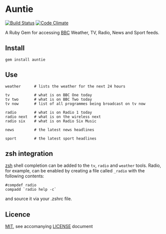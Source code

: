 # Auntie

[![Build Status](https://travis-ci.org/simongregory/auntie.png?branch=master)](https://travis-ci.org/simongregory/auntie)
[![Code Climate](https://codeclimate.com/github/simongregory/auntie.png)](https://codeclimate.com/github/simongregory/auntie)

A Ruby Gem for accessing [BBC]() Weather, TV, Radio, News and Sport feeds.

## Install

    gem install auntie

## Use

    weather      # lists the weather for the next 24 hours

    tv           # what is on BBC One today
    tv two       # what is on BBC Two today
    tv now       # list of all programmes being broadcast on tv now

    radio        # what is on Radio 1 today
    radio next   # what is on the wireless next
    radio six    # what is on Radio Six Music
    
    news         # the latest news headlines
    
    sport        # the latest sport headlines

## zsh integration

[zsh][] shell completion can be added to the `tv`, `radio` and `weather` tools. Radio, for example, can be enabled by creating a file called `_radio` with the following contents:

    #compdef radio
    compadd `radio help -c`

and source it via your .zshrc file.

## Licence

[MIT][], see accomanying [LICENSE](LICENSE) document

[BBC]: http://www.bbc.co.uk/
[MIT]: http://opensource.org/licenses/MIT
[zsh]: http://zsh.sourceforge.net
